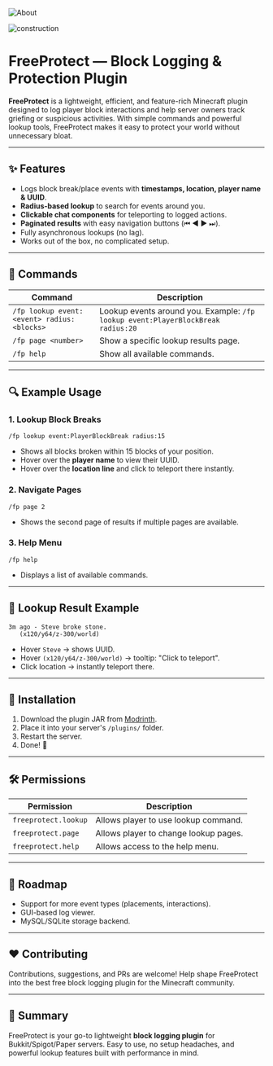 ![About](https://cdn.modrinth.com/data/cached_images/6d848e43da1cf807faf202a97454bc609f9644b1_0.webp)

![construction](https://cdn.modrinth.com/data/cached_images/69af3985c0022083c4f45b83d89f6efea5647c99.png)

# FreeProtect — Block Logging & Protection Plugin

**FreeProtect** is a lightweight, efficient, and feature-rich Minecraft plugin designed to log player block interactions and help server owners track griefing or suspicious activities. With simple commands and powerful lookup tools, FreeProtect makes it easy to protect your world without unnecessary bloat.

---

## ✨ Features

* Logs block break/place events with **timestamps, location, player name & UUID**.
* **Radius-based lookup** to search for events around you.
* **Clickable chat components** for teleporting to logged actions.
* **Paginated results** with easy navigation buttons (⏮ ◀ ▶ ⏭).
* Fully asynchronous lookups (no lag).
* Works out of the box, no complicated setup.

---

## 📜 Commands

| Command                                    | Description                                                                      |
| ------------------------------------------ | -------------------------------------------------------------------------------- |
| `/fp lookup event:<event> radius:<blocks>` | Lookup events around you. Example: `/fp lookup event:PlayerBlockBreak radius:20` |
| `/fp page <number>`                        | Show a specific lookup results page.                                             |
| `/fp help`                                 | Show all available commands.                                                     |

---

## 🔍 Example Usage

### 1. Lookup Block Breaks

```mcfunction
/fp lookup event:PlayerBlockBreak radius:15
```

* Shows all blocks broken within 15 blocks of your position.
* Hover over the **player name** to view their UUID.
* Hover over the **location line** and click to teleport there instantly.

### 2. Navigate Pages

```mcfunction
/fp page 2
```

* Shows the second page of results if multiple pages are available.

### 3. Help Menu

```mcfunction
/fp help
```

* Displays a list of available commands.

---

## 📖 Lookup Result Example

```
3m ago - Steve broke stone.
   (x120/y64/z-300/world)
```

* Hover `Steve` → shows UUID.
* Hover `(x120/y64/z-300/world)` → tooltip: "Click to teleport".
* Click location → instantly teleport there.

---

## 🚀 Installation

1. Download the plugin JAR from [Modrinth](https://modrinth.com/).
2. Place it into your server's `/plugins/` folder.
3. Restart the server.
4. Done! 🎉

---

## 🛠️ Permissions

| Permission           | Description                           |
| -------------------- | ------------------------------------- |
| `freeprotect.lookup` | Allows player to use lookup command.  |
| `freeprotect.page`   | Allows player to change lookup pages. |
| `freeprotect.help`   | Allows access to the help menu.       |

---

## 🧭 Roadmap

* Support for more event types (placements, interactions).
* GUI-based log viewer.
* MySQL/SQLite storage backend.

---

## ❤️ Contributing

Contributions, suggestions, and PRs are welcome! Help shape FreeProtect into the best free block logging plugin for the Minecraft community.

---

## 📌 Summary

FreeProtect is your go-to lightweight **block logging plugin** for Bukkit/Spigot/Paper servers. Easy to use, no setup headaches, and powerful lookup features built with performance in mind.
